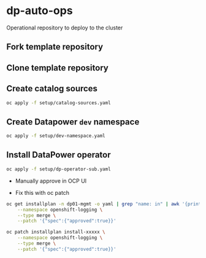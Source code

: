 # dp-auto-ops
Operational repository to deploy to the cluster

## Fork template repository

## Clone template repository

## Create catalog sources

```bash
oc apply -f setup/catalog-sources.yaml
```

## Create Datapower `dev` namespace 

```bash
oc apply -f setup/dev-namespace.yaml
```

## Install DataPower operator

```bash
oc apply -f setup/dp-operator-sub.yaml
```

* Manually approve in OCP UI

* Fix this with oc patch

```bash
oc get installplan -n dp01-mgmt -o yaml | grep "name: in" | awk '{print$2}' | xarg oc patch installplan install-xxxxx \
    --namespace openshift-logging \
    --type merge \
    --patch '{"spec":{"approved":true}}'

oc patch installplan install-xxxxx \
    --namespace openshift-logging \
    --type merge \
    --patch '{"spec":{"approved":true}}'
```

## 
